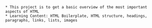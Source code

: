 	* This project is to get a basic overview of the most important aspects of HTML
    * Learning Content: HTML Boilerplate, HTML structure, headings, paragraphs, links, lists, images